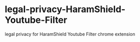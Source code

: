 # legal-privacy-HaramShield-Youtube-Filter
legal privacy for HaramShield Youtube Filter chrome extension
